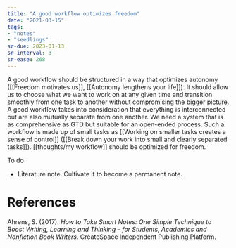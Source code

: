 ```yaml
---
title: "A good workflow optimizes freedom"
date: "2021-03-15"
tags:
- "notes"
- "seedlings"
sr-due: 2023-01-13
sr-interval: 3
sr-ease: 268
---
```


A good workflow should be structured in a way that optimizes autonomy ([[Freedom motivates us]], [[Autonomy lengthens your life]]). It should allow us to choose what we want to work on at any given time and transition smoothly from one task to another without compromising the bigger picture. A good workflow takes into consideration that everything is interconnected but are also mutually separate from one another. We need a system that is as comprehensive as GTD but suitable for an open-ended process. Such a workflow is made up of small tasks as [[Working on smaller tasks creates a sense of control]] ([[Break down your work into small and clearly separated tasks]]). [[thoughts/my workflow]] should be optimized for freedom.

To do

- Literature note. Cultivate it to become a permanent note.

# References

Ahrens, S. (2017). *How to Take Smart Notes: One Simple Technique to Boost Writing, Learning and Thinking – for Students, Academics and Nonfiction Book Writers*. CreateSpace Independent Publishing Platform.

